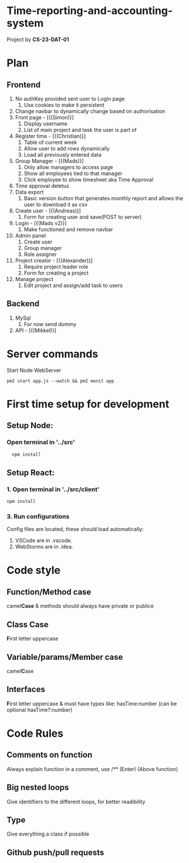 # Time-reporting-and-accounting-system
Project by **CS-23-DAT-01**

# Plan
## Frontend
1. No authKey provided sent user to Login page
   1. Use cookies to make it persistent
2. Change navbar to dynamically change based on authorisation
3. Front page - \[{(Simon)}\]
   1. Display username
   2. List of main project and task the user is part of
4. Register time - \[{(Christian)}\]
   1. Table of current week
   2. Allow user to add rows dynamically
   3. Load all previously entered data
5. Group Manager - \[{(Mads)}\]
   1. Only allow managers to access page
   2. Show all employees tied to that manager
   3. Click employee to show timesheet aka Time Approval
6. Time approval deletus
7. Data export
   1. Basic version button that generates monthly report and allows the user to download it as csv
8. Create user - \[{(Andreas)}\]
   1. Form for creating user and save(POST to server)
9. Login - \[{(Mads v2)}\]
   1. Make functioned and remove navbar
10. Admin panel
    1. Create user
    2. Group manager
    3. Role assigner
11. Project creator - \[{(Alexander)}\]
    1. Require project leader role
    2. Form for creating a project
12. Manage project
    1. Edit project and assign/add task to users

## Backend
1. MySql
   1. For now send dummy
2. API  - \[{(Mikkel)}\]

# Server commands
Start Node WebServer
```
pm2 start app.js --watch && pm2 monit app
```

# First time setup for development
## Setup Node:
### Open terminal in '../src'
```bash
  npm install
```
## Setup React:
### 1. Open terminal in '../src/client' 
```bash
npm install
```

### 3. Run configurations
Config files are located, these should load automatically:
1. VSCode are in .vscode.
2. WebStorms are in .idea.

# Code style
## Function/Method case
camel**Case** & methods should always have private or publice
## Class Case
**F**irst letter uppercase
## Variable/params/Member case
camel**C**ase
## Interfaces
**F**irst letter uppercase & must have types like: hasTime:number (can be optional hasTime?:number)

# Code Rules
## Comments on function
Always explain function in a comment, use /** (Enter) (Above function)
## Big nested loops
Give identifiers to the different loops, for better readibility
## Type
Give everything a class if possible
## Github push/pull requests
